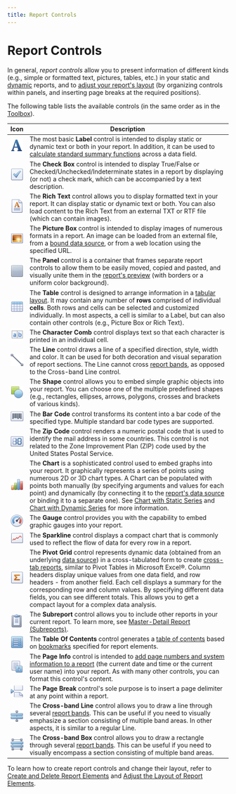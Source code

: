 ```yaml
---
title: Report Controls
---
```

# Report Controls
In general, _report controls_ allow you to present information of different kinds (e.g., simple or formatted text, pictures, tables, etc.) in your static and [dynamic](../../../../../interface-elements-for-desktop/articles/report-designer/report-designer-for-wpf/creating-reports/providing-data/binding-report-controls-to-data.md) reports, and to [adjust your report's layout](../../../../../interface-elements-for-desktop/articles/report-designer/report-designer-for-wpf/creating-reports/basic-operations/adjust-the-layout-of-report-elements.md) (by organizing controls within panels, and inserting page breaks at the required positions).

The following table lists the available controls (in the same order as in the [Toolbox](../../../../../interface-elements-for-desktop/articles/report-designer/report-designer-for-wpf/interface-elements/control-toolbox.md)).

| Icon | Description |
|---|---|
| ![icon-large-label-report-controls](../../../../images/Img22802.png) | The most basic **Label** control is intended to display static or dynamic text or both in your report. In addition, it can be used to [calculate standard summary functions](../../../../../interface-elements-for-desktop/articles/report-designer/report-designer-for-wpf/creating-reports/shaping-data/calculating-summaries.md) across a data field. |
| ![icon-large-check-box-report-controls](../../../../images/Img22803.png) | The **Check Box** control is intended to display True/False or Checked/Unchecked/Indeterminate states in a report by displaying (or not) a check mark, which can be accompanied by a text description. |
| ![icon-large-rich-text-report-controls](../../../../images/Img22804.png) | The **Rich Text** control allows you to display formatted text in your report. It can display static or dynamic text or both. You can also load content to the Rich Text from an external TXT or RTF file (which can contain images). |
| ![icon-large-picture-box-report-controls](../../../../images/Img22805.png) | The **Picture Box** control is intended to display images of numerous formats in a report. An image can be loaded from an external file, from a [bound data source](../../../../../interface-elements-for-desktop/articles/report-designer/report-designer-for-wpf/creating-reports/providing-data/binding-a-report-to-data.md), or from a web location using the specified URL. |
| ![icon-large-panel-report-controls](../../../../images/Img22806.png) | The **Panel** control is a container that frames separate report controls to allow them to be easily moved, copied and pasted, and visually unite them in the [report's preview](../../../../../interface-elements-for-desktop/articles/report-designer/report-designer-for-wpf/document-preview.md) (with borders or a uniform color background). |
| ![icon-large-table-report-controls](../../../../images/Img22807.png) | The **Table** control is designed to arrange information in a [tabular layout](../../../../../interface-elements-for-desktop/articles/report-designer/report-designer-for-wpf/report-types/table-report.md). It may contain any number of **rows** comprised of individual **cells**. Both rows and cells can be selected and customized individually. In most aspects, a cell is similar to a Label, but can also contain other controls (e.g., Picture Box or Rich Text). |
| ![RD_ControlIcon_CellularText](../../../../images/Img124975.png) | The **Character Comb** control displays text so that each character is printed in an individual cell. |
| ![icon-large-line-report-controls](../../../../images/Img22808.png) | The **Line** control draws a line of a specified direction, style, width and color. It can be used for both decoration and visual separation of report sections. The Line cannot cross [report bands](../../../../../interface-elements-for-desktop/articles/report-designer/report-designer-for-wpf/report-elements/report-bands.md), as opposed to the Cross-band Line control. |
| ![icon-large-shape-report-controls](../../../../images/Img22809.png) | The **Shape** control allows you to embed simple graphic objects into your report. You can choose one of the multiple predefined shapes (e.g., rectangles, ellipses, arrows, polygons, crosses and brackets of various kinds). |
| ![icon-large-bar-code-report-controls](../../../../images/Img22810.png) | The **Bar Code** control transforms its content into a bar code of the specified type. Multiple standard bar code types are supported. |
| ![icon-large-zip-code-report-controls](../../../../images/Img22811.png) | The **Zip Code** control renders a numeric postal code that is used to identify the mail address in some countries. This control is not related to the Zone Improvement Plan (ZIP) code used by the United States Postal Service. |
| ![icon-large-chart-report-controls](../../../../images/Img22812.png) | The **Chart** is a sophisticated control used to embed graphs into your report. It graphically represents a series of points using numerous 2D or 3D chart types. A Chart can be populated with points both manually (by specifying arguments and values for each point) and dynamically (by connecting it to the [report's data source](../../../../../interface-elements-for-desktop/articles/report-designer/report-designer-for-wpf/creating-reports/providing-data/binding-a-report-to-data.md) or binding it to a separate one). See [Chart with Static Series](../../../../../interface-elements-for-desktop/articles/report-designer/report-designer-for-wpf/report-types/chart-with-static-series.md) and [Chart with Dynamic Series](../../../../../interface-elements-for-desktop/articles/report-designer/report-designer-for-wpf/report-types/chart-with-dynamic-series.md) for more information. |
| ![icon-large-gauge-report-controls](../../../../images/Img23177.png) | The **Gauge** control provides you with the capability to embed graphic gauges into your report. |
| ![icon-large-sparkline-report-controls](../../../../images/Img22813.png) | The **Sparkline** control displays a compact chart that is commonly used to reflect the flow of data for every row in a report. |
| ![icon-large-pivot-grid-report-controls](../../../../images/Img22814.png) | The **Pivot Grid** control represents dynamic data (obtained from an underlying [data source](../../../../../interface-elements-for-desktop/articles/report-designer/report-designer-for-wpf/creating-reports/providing-data/binding-a-report-to-data.md)) in a cross-tabulated form to create [cross-tab reports](../../../../../interface-elements-for-desktop/articles/report-designer/report-designer-for-wpf/report-types/cross-tab-report.md), similar to Pivot Tables in Microsoft Excel&#174;. Column headers display unique values from one data field, and row headers - from another field. Each cell displays a summary for the corresponding row and column values. By specifying different data fields, you can see different totals. This allows you to get a compact layout for a complex data analysis. |
| ![icon-large-subreport-report-controls](../../../../images/Img22815.png) | The **Subreport** control allows you to include other reports in your current report. To learn more, see [Master-Detail Report (Subreports)](../../../../../interface-elements-for-desktop/articles/report-designer/report-designer-for-wpf/report-types/master-detail-report-(subreports).md). |
| ![RD_ControlIcon_Table_Of_Contents](../../../../images/Img23743.png) | The **Table Of Contents** control generates a [table of contents](../../../../../interface-elements-for-desktop/articles/report-designer/report-designer-for-wpf/creating-reports/report-navigation-and-interactivity/create-a-table-of-contents.md) based on [bookmarks](../../../../../interface-elements-for-desktop/articles/report-designer/report-designer-for-wpf/creating-reports/report-navigation-and-interactivity/add-bookmarks.md) specified for report elements. |
| ![icon-large-page-info-report-controls](../../../../images/Img22817.png) | The **Page Info** control is intended to [add page numbers and system information to a report](../../../../../interface-elements-for-desktop/articles/report-designer/report-designer-for-wpf/creating-reports/adding-details-about-a-report/add-page-numbers-and-system-information-to-a-report.md) (the current date and time or the current user name) into your report. As with many other controls, you can format this control's content. |
| ![icon-large-page-breaki-report-controls](../../../../images/Img22818.png) | The **Page Break** control's sole purpose is to insert a page delimiter at any point within a report. |
| ![icon-large-cross-band-line-report-controls](../../../../images/Img22819.png) | The **Cross-band Line** control allows you to draw a line through several [report bands](../../../../../interface-elements-for-desktop/articles/report-designer/report-designer-for-wpf/report-elements/report-bands.md). This can be useful if you need to visually emphasize a section consisting of multiple band areas. In other aspects, it is similar to a regular Line. |
| ![icon-large-cross-band-box-report-controls](../../../../images/Img22820.png) | The **Cross-band Box** control allows you to draw a rectangle through several [report bands](../../../../../interface-elements-for-desktop/articles/report-designer/report-designer-for-wpf/report-elements/report-bands.md). This can be useful if you need to visually encompass a section consisting of multiple band areas. |

To learn how to create report controls and change their layout, refer to [Create and Delete Report Elements](../../../../../interface-elements-for-desktop/articles/report-designer/report-designer-for-wpf/creating-reports/basic-operations/create-and-delete-report-elements.md) and [Adjust the Layout of Report Elements](../../../../../interface-elements-for-desktop/articles/report-designer/report-designer-for-wpf/creating-reports/basic-operations/adjust-the-layout-of-report-elements.md).